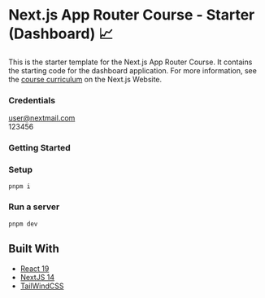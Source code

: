 # Next.js App Router Course - Starter (Dashboard) 📈

This is the starter template for the Next.js App Router Course. It contains the starting code for the dashboard application.
For more information, see the [course curriculum](https://nextjs.org/learn) on the Next.js Website.


### Credentials
user@nextmail.com
<br>
123456


### Getting Started
### Setup
```
pnpm i
```

### Run a server
```
pnpm dev
```
## Built With
- [React 19]()
- [NextJS 14]()
- [TailWindCSS](https://tailwindcss.com/)
